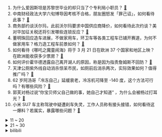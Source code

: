 1. 为什么爱因斯坦是苏黎世毕业的却只当了个专利局小职员？ [:link:](https://www.zhihu.com/question/293590270)
2. 中南财经政法大学六旬博导因考核不合格，朋友圈怒发「罪己诏」，如何看待此事？ [:link:](https://www.zhihu.com/question/14749481583)
3. 商务部约谈沃尔玛，此前沃尔玛要求中国供应商降价，如何看待此次约谈？美对华加征关税还将引发哪些连锁反应？ [:link:](https://www.zhihu.com/question/14752619346)
4. 董明珠回应造车进展，不做家用车，环卫车等各类工程车已铺开赛道，为何不做家用车？格力造工程车前景如何？ [:link:](https://www.zhihu.com/question/14765860543)
5. 如何看待《哪吒之魔童闹海》将于 3 月 21 日在欧洲 37 个国家和地区上映？在欧洲能收获多少票房？ [:link:](https://www.zhihu.com/question/14685471590)
6. 如何评价霍华德透露自己离开湖人的原因，称是因为指责詹姆斯不回防？ [:link:](https://www.zhihu.com/question/14738827417)
7. 天津公厕紫外线自动消杀惊呆市民，如厕前后消杀两次，实际效果如何？值得推广吗？ [:link:](https://www.zhihu.com/question/14483860056)
8. 62 岁阿汤哥「冷冻自己」延缓衰老，冷冻机可降至 -140 度，这个方法可行吗？有哪些风险？ [:link:](https://www.zhihu.com/question/14748292968)
9. 郭芙对杨过说“你宝贝师父自己做的事，她自己才知道” ，为什么会被杨过打耳光？ [:link:](https://www.zhihu.com/question/2346959097)
10. 小米 SU7 车主称驾驶中疑遭刹车失灵，工作人员称有接头接错，如何看待这一爆料？若属实，暴露哪些问题？ [:link:](https://www.zhihu.com/question/14743275049)
<details>
<summary>11 ~ 20</summary>

11. 杨铭宇黄焖鸡被曝回收剩菜再卖给顾客，如何看待此事？连锁餐饮品牌食品安全如何保障？ [:link:](https://www.zhihu.com/question/14756189503)
12. 成都动物园回应黑豹肚子大行走困难，称「吃得太好了，在减肥」，肥胖的原因可能有哪些？动物减肥容易吗？ [:link:](https://www.zhihu.com/question/14591039900)
13. 26 岁小伙陪爬泰山一年赚 30 多万，一天两次，「陪爬泰山」为啥能火？频繁爬山有何注意事项？ [:link:](https://www.zhihu.com/question/14642127666)
14. 靳东建议成立国家遗嘱库，有何意义？能落地实施吗？ [:link:](https://www.zhihu.com/question/14261349975)
15. 如何看待华为招聘作弊黑产业链？华为处理多位相关责任人能有效解决该问题吗？ [:link:](https://www.zhihu.com/question/14693890972)
16. D 社证实金秀贤金赛纶恋爱关系，金秀贤据称因金赛纶年龄问题，绝对不可能承认，还有哪些信息值得关注？ [:link:](https://www.zhihu.com/question/14763187395)
17. 复旦校长称将把文科招生比例从 30% 降低至 20% ，这一变化意味着什么？ [:link:](https://www.zhihu.com/question/14659980602)
18. 乐队打架什么乐器伤害最高？ [:link:](https://www.zhihu.com/question/14326566751)
19. 始祖鸟吊牌被炒到最高 300 元一张，如果去掉吊牌和 logo，你愿意为其面料和功能买单吗？ [:link:](https://www.zhihu.com/question/14667006770)
20. 国家版减肥指南发布，内含权威食谱「细化到不同地区人群健康减肥该怎么吃」，还有哪些内容值得关注？ [:link:](https://www.zhihu.com/question/14675409502)
</details>
<details>
<summary>21 ~ 30</summary>

21. OpenAI 发布全新 Agent 工具，会如何改变开发流程？应用场景有哪些？对企业来说意味着什么？ [:link:](https://www.zhihu.com/question/14726988892)
22. 住建部明确「2000 年以前建成的老旧小区全部纳入城市更新改造范围」，改造难度有多大？将带来哪些便利？ [:link:](https://www.zhihu.com/question/14549472471)
23. 如何看待零跑B10预售价10.98万起，1小时订单破15010辆？ [:link:](https://www.zhihu.com/question/14609748825)
24. 越来越多年轻人出门开始自带物品，奶茶店用自带杯、餐馆就餐自带酒，这反映了什么趋势？你出门会自带装备吗？ [:link:](https://www.zhihu.com/question/14740763420)
25. 太平天国从起义至攻克南京，跨时两年多，为什么清军在半路上挡不住？ [:link:](https://www.zhihu.com/question/341487318)
26. 20 岁的心理咨询师给 50 岁的来访做咨询，其阅历远没有来访丰富，这类心理咨询会有什么隐患或难题吗？ [:link:](https://www.zhihu.com/question/14675521111)
27. 猫咪为啥会陪人睡一晚上呢？ [:link:](https://www.zhihu.com/question/13289247152)
28. 姜维、邓艾、钟会综合实力对比如何？ [:link:](https://www.zhihu.com/question/493270670)
29. 2025 英雄联盟全球先锋赛 HLE 2:0 TES，如何评价这场比赛？ [:link:](https://www.zhihu.com/question/14601807552)
30. 如果让你重写/改编《BanG Dream! Ave Mujica》的故事(剧本），你会怎么写？ [:link:](https://www.zhihu.com/question/14486853116)
</details><details>
<summary>bilibili</summary>

</details>